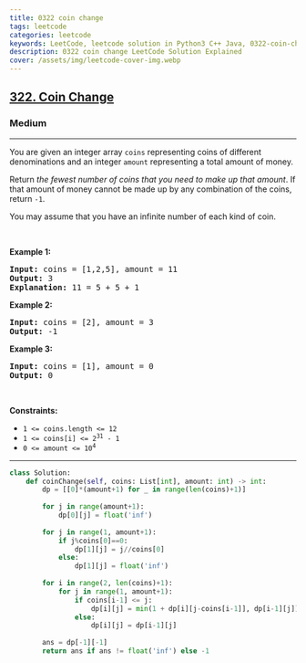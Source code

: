 ```yaml
---
title: 0322 coin change
tags: leetcode
categories: leetcode
keywords: LeetCode, leetcode solution in Python3 C++ Java, 0322-coin-change solution
description: 0322 coin change LeetCode Solution Explained
cover: /assets/img/leetcode-cover-img.webp
---
```



<h2><a href="https://leetcode.com/problems/coin-change/">322. Coin Change</a></h2><h3>Medium</h3><hr><div><p>You are given an integer array <code>coins</code> representing coins of different denominations and an integer <code>amount</code> representing a total amount of money.</p>

<p>Return <em>the fewest number of coins that you need to make up that amount</em>. If that amount of money cannot be made up by any combination of the coins, return <code>-1</code>.</p>

<p>You may assume that you have an infinite number of each kind of coin.</p>

<p>&nbsp;</p>
<p><strong class="example">Example 1:</strong></p>

<pre><strong>Input:</strong> coins = [1,2,5], amount = 11
<strong>Output:</strong> 3
<strong>Explanation:</strong> 11 = 5 + 5 + 1
</pre>

<p><strong class="example">Example 2:</strong></p>

<pre><strong>Input:</strong> coins = [2], amount = 3
<strong>Output:</strong> -1
</pre>

<p><strong class="example">Example 3:</strong></p>

<pre><strong>Input:</strong> coins = [1], amount = 0
<strong>Output:</strong> 0
</pre>

<p>&nbsp;</p>
<p><strong>Constraints:</strong></p>

<ul>
	<li><code>1 &lt;= coins.length &lt;= 12</code></li>
	<li><code>1 &lt;= coins[i] &lt;= 2<sup>31</sup> - 1</code></li>
	<li><code>0 &lt;= amount &lt;= 10<sup>4</sup></code></li>
</ul>
</div>

---




```python
class Solution:
    def coinChange(self, coins: List[int], amount: int) -> int:
        dp = [[0]*(amount+1) for _ in range(len(coins)+1)]
        
        for j in range(amount+1):
            dp[0][j] = float('inf')
        
        for j in range(1, amount+1):
            if j%coins[0]==0:
                dp[1][j] = j//coins[0]
            else:
                dp[1][j] = float('inf')
        
        for i in range(2, len(coins)+1):
            for j in range(1, amount+1):
                if coins[i-1] <= j:
                    dp[i][j] = min(1 + dp[i][j-coins[i-1]], dp[i-1][j])
                else:
                    dp[i][j] = dp[i-1][j]
        
        ans = dp[-1][-1]
        return ans if ans != float('inf') else -1
```
